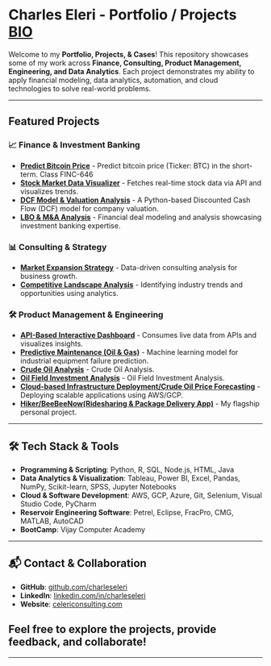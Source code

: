 # Charles Eleri - Portfolio / Projects      **[BIO](https://github.com/charleseleri/charleseleri/blob/main/BIO.md)**

Welcome to my **Portfolio, Projects, & Cases**! This repository showcases some of my work across **Finance, Consulting, Product Management, Engineering, and Data Analytics**. Each project demonstrates my ability to apply financial modeling, data analytics, automation, and cloud technologies to solve real-world problems.

---
## **Featured Projects**

### 📈 Finance & Investment Banking
- **[Predict Bitcoin Price](https://github.com/charleseleri/predict-bitcoin-price)** - Predict bitcoin price (Ticker: BTC) in the short-term. Class FINC-646
- **[Stock Market Data Visualizer](https://github.com/charleseleri/stock-data-visualizer)** - Fetches real-time stock data via API and visualizes trends.
- **[DCF Model & Valuation Analysis](https://github.com/charleseleri/Dcf-valuation)** - A Python-based Discounted Cash Flow (DCF) model for company valuation.
- **[LBO & M&A Analysis](https://github.com/charleseleri/LBO_M-A_Analysis)** - Financial deal modeling and analysis showcasing investment banking expertise.

### 📊 Consulting & Strategy

- **[Market Expansion Strategy](https://github.com/charleseleri/Market_Expansion_Strategy)** - Data-driven consulting analysis for business growth.
- **[Competitive Landscape Analysis](https://github.com/charleseleri/Competitive_Landscape_Analysis)** - Identifying industry trends and opportunities using analytics.

### 🛠 Product Management & Engineering

- **[API-Based Interactive Dashboard](https://github.com/charleseleri/API_Data_Visualization_App)** - Consumes live data from APIs and visualizes insights.
- **[Predictive Maintenance (Oil & Gas)](https://github.com/charleseleri/Predictive_Maintenance_OilGas)** - Machine learning model for industrial equipment failure prediction.
- **[Crude Oil Analysis](https://github.com/charleseleri/Crude_Oil_Analysis)** - Crude Oil Analysis.
- **[Oil Field Investment Analysis](https://github.com/charleseleri/Oil_Field_Investment_Analysis)** - Oil Field Investment Analysis.
- **[Cloud-based Infrastructure Deployment/Crude Oil Price Forecasting](https://github.com/charleseleri/Crude_Oil_Price_Forecasting)** - Deploying scalable applications using AWS/GCP.
- **[Hiker/BeeBeeNow(Ridesharing & Package Delivery App)](https://github.com/charleseleri/Hiker)** - My flagship personal project.
---
## 🛠 Tech Stack & Tools
- **Programming & Scripting**: Python, R, SQL, Node.js, HTML, Java
- **Data Analytics & Visualization**: Tableau, Power BI, Excel, Pandas, NumPy, Scikit-learn, SPSS, Jupyter Notebooks
- **Cloud & Software Development**: AWS, GCP, Azure, Git, Selenium, Visual Studio Code, PyCharm
- **Reservoir Engineering Software**: Petrel, Eclipse, FracPro, CMG, MATLAB, AutoCAD
- **BootCamp**: Vijay Computer Academy
---
## 📬 Contact & Collaboration

- **GitHub**: [github.com/charleseleri](https://github.com/charleseleri)
- **LinkedIn**: [linkedin.com/in/charleseleri](https://www.linkedin.com/in/charles-eleri/)
- **Website**: [celericonsulting.com](https://celericonsulting.com)

Feel free to explore the projects, provide feedback, and collaborate!
---
---

